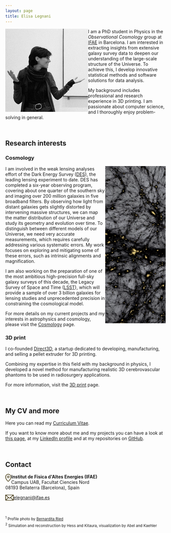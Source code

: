```yaml
---
layout: page
title: Elisa Legnani
---
```


<img class="circular-img" align="left" width=260 src="assets/img/me_23_2.jpg"/>

I am a PhD student in Physics in the *Observational Cosmology* group at [IFAE](https://www.ifae.es/) in Barcelona. I am interested in extracting insights from extensive galaxy survey data to deepen our understanding of the large-scale structure of the Universe. To achieve this, I develop innovative statistical methods and software solutions for data analysis.

My background includes professional and research experience in 3D printing. I am passionate about computer science, and I thoroughly enjoy problem-solving in general.

<br>

## Research interests

### Cosmology

<img class="post-img" width=190 align="right" src="/assets/img/LSS.png"/>

I am involved in the weak lensing analyses effort of the Dark Energy Survey ([DES](https://www.darkenergysurvey.org/)), the leading lensing experiment to date. DES has completed a six-year observing program, covering about one quarter of the southern sky and imaging over 200 million galaxies in five broadband filters. By observing how light from distant galaxies gets slightly distorted by intervening massive structures, we can map the matter distribution of our Universe and study its geometry and evolution over time. To distinguish between different models of our Universe, we need very accurate measurements, which requires carefully addressing various systematic errors. My work focuses on exploring and mitigating some of these errors, such as intrinsic alignments and magnification.

I am also working on the preparation of one of the most ambitious high-precision full-sky galaxy surveys of this decade, the Legacy Survey of Space and Time ([LSST](https://lsstdesc.org/)), which will provide a sample of over 3 billion galaxies for lensing studies and unprecedented precision in constraining the cosmological model.

For more details on my current projects and my interests in astrophysics and cosmology, please visit the [Cosmology](https://elisalegnani.github.io/cosmology) page.

### 3D print

I co-founded [Direct3D](https://www.direct3d.it/), a startup dedicated to developing, manufacturing, and selling a pellet extruder for 3D printing.

Combining my expertise in this field with my background in physics, I developed a novel method for manufacturing realistic 3D cerebrovascular phantoms to be used in radiosurgery applications.

For more information, visit the [3D print](https://elisalegnani.github.io//3dprint) page.

<br>

## My CV and more

Here you can read my [Curriculum Vitae](https://drive.google.com/file/d/1hqm60XJ0-QDLmXFYZ1klpW1z_U_48r6b/view?usp=sharing).

If you want to know more about me and my projects you can have a look at [this page](https://elisalegnani.github.io/aboutme), at my [LinkedIn profile](https://www.linkedin.com/in/elisa-legnani-32590819b/) and at my repositories on [GitHub](https://github.com/ElisaLegnani).

<br>

## Contact

<img class="thumbnail-img" align="left" height=24 src="/assets/img/img_location.png"/> **Institut de Física d'Altes Energies (IFAE)** <br>
Campus UAB, Facultat Ciencies Nord <br>
08193 Bellaterra (Barcelona), Spain

<img class="thumbnail-img" align="left" height=18 src="/assets/img/img_mail.png"/> [elegnani@ifae.es](mailto:elegnani@ifae.es)

<!---* <img class="thumbnail-img" align="left" height=18 src="/assets/img/img_mail.png"/> [elegnani97@gmail.com](mailto:elegnani97@gmail.com)  *--->

<br>

<sub> <sup>1</sup> Profile photo by [Bernardita Ried](https://sites.google.com/view/bernarditaried) \
<sup>2</sup> Simulation and reconstruction by Hess and Kitaura, visualization by Abel and Kaehler <sub/>

<!---* I'll also try to keep the [Blog](https://elisalegnani.github.io/blog) page updated with some more random stuff I do. *--->
